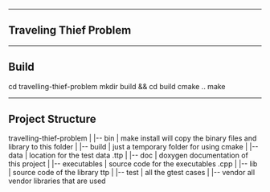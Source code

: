 ---------------------------------------------------
Traveling Thief Problem 
---------------------------------------------------



---------------------------------------------------
Build
---------------------------------------------------


cd travelling-thief-problem
mkdir build && cd build
cmake ..
make


---------------------------------------------------
Project Structure
---------------------------------------------------


travelling-thief-problem
|
|-- bin 
|        make install will copy the binary files and library to this folder
|
|-- build
|        just a temporary folder for using cmake
|
|-- data
|        location for the test data .ttp
|
|-- doc
|        doxygen documentation of this project
|
|-- executables
|        source code for the executables .cpp
|
|-- lib
|        source code of the library ttp
|
|-- test
|        all the gtest cases
|
|-- vendor
         all vendor libraries that are used


